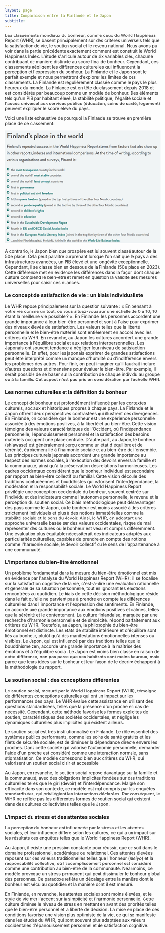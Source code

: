 ```yaml
---
layout: page
title: Comparaison entre la Finlande et le Japon
subtitle:
---
```


Les classements mondiaux du bonheur, comme ceux du World Happiness Report (WHR), se basent principalement sur des critères universels tels que la satisfaction de vie, le soutien social et le revenu national. Nous avons pu voir dans la partie précédente exactement comment est construit le World Happiness Index. L'étude s'articule autour de six variables clés, chacune contribuant de manière distincte au score final de bonheur. Cependant, ces classements négligent les différences culturelles qui influencent la perception et l'expression du bonheur. La Finlande et le Japon sont le parfait exemple et nous permettront d’explorer les limites de ces classements. La Finlande est régulièrement classée comme le pays le plus heureux du monde. La Finlande est en tête du classement depuis 2018 et est considérée par beaucoup comme un modèle de bonheur. Des éléments tels qu'un PIB par habitant élevé, la stabilité politique, l'égalité sociale et l'accès universel aux services publics (éducation, soins de santé, logement) peuvent expliquer le score élevé du pays. 

Voici une liste exhaustive de pourquoi la Finlande se trouve en première place de ce classement: 

![Imagejapon.png](Imagejapon.png)

A contrario, le Japon bien que prospère est lui souvent classé autour de la 50e place. Cela peut paraître surprenant lorsque l’on sait que le pays a des infrastructures avancées, un PIB élevé et une longévité exceptionnelle. Cependant, il se classe bien en dessous de la Finlande (50e place en 2023). Cette différence met en évidence les différences dans la façon dont chaque culture comprend le bien-être et remet en question la validité des mesures universelles pour saisir ces nuances. 

### Le concept de satisfaction de vie : un biais individualiste

Le WHR repose principalement sur la question suivante : « En pensant à votre vie comme un tout, où vous situez-vous sur une échelle de 0 à 10, 10 étant la meilleure vie possible ? ». En Finlande, les personnes accordent une grande importance à leur bien-être personnel et sont à l'aise pour exprimer des niveaux élevés de satisfaction. Les valeurs telles que la liberté personnelle et le bien-être matériel sont entièrement en accord avec les critères du WHR. En revanche, au Japon les cultures accordent une grande importance à l'équilibre social et aux relations interpersonnelles. Les Japonais ont souvent tendance à négliger leur niveau de satisfaction personnelle. En effet, pour les japonais exprimer de grandes satisfactions peut être interprété comme un manque d'humilité ou d'indifférence envers les problèmes des autres. Pour finir, on peut imaginer qu’il faudrait inclure d’autres questions et dimensions pour évaluer le bien-être. Par exemple, il serait possible de se baser sur la contribution de chaque individu au groupe ou à la famille. Cet aspect n'est pas pris en considération par l'échelle WHR.

### Les normes culturelles et la définition du bonheur

Le concept de bonheur est profondément influencé par les contextes culturels, sociaux et historiques propres à chaque pays. La Finlande et le Japon offrent deux perspectives contrastées qui illustrent ces divergences.
En Finlande, on considère que le bonheur est une expérience personnelle associée à des émotions positives, à la liberté et au bien-être. Cette vision témoigne des valeurs caractéristiques de l'Occident, où l'indépendance personnelle, l'épanouissement personnel et la satisfaction des besoins matériels occupent une place centrale. D'autre part, au Japon, le bonheur (shiawase) est généralement perçu comme un état d'équilibre et de sérénité, étroitement lié à l'harmonie sociale et au bien-être de l'ensemble. Les principes culturels japonais accordent une grande importance au respect des normes sociales, à l'exécution des devoirs envers la famille et la communauté, ainsi qu'à la préservation des relations harmonieuses. Les cadres occidentaux considèrent que le bonheur individuel est secondaire par rapport au bien-être collectif ou familial. Cette vision découle des traditions confucéennes et bouddhistes qui valorisent l'interdépendance, la modération et la responsabilité sociale.
Le World Happiness Report privilégie une conception occidentale du bonheur, souvent centrée sur l'individu et des indicateurs comme l'autonomie personnelle, le revenu et la perception du soutien social. Ce biais méthodologique peut désavantager des pays comme le Japon, où le bonheur est moins associé à des critères strictement individuels et plus à des notions immatérielles comme la stabilité sociale et le sens du devoir.  Ainsi, le WHR, en adoptant une approche universelle basée sur des valeurs occidentales, risque de mal représenter des cultures où le bonheur est vécu et compris différemment. Une évaluation plus équitable nécessiterait des indicateurs adaptés aux particularités culturelles, capables de prendre en compte des notions comme l'harmonie sociale, le devoir collectif ou le sens de l'appartenance à une communauté. 

### L'importance du bien-être émotionnel

Un problème fondamental dans la mesure du bien-être émotionnel est mis en évidence par l'analyse du World Happiness Report (WHR) : il se focalise sur la satisfaction cognitive de la vie, c'est-à-dire une évaluation rationnelle et générale de sa situation personnelle, tout en ignorant les émotions rencontrées au quotidien. Le biais de cette décision méthodologique réside dans le fait qu'elle ne parvient pas à prendre en compte les différences culturelles dans l'importance et l'expression des sentiments.
En Finlande, on accorde une grande importance aux émotions positives et calmes, telles que la sérénité et le contentement. La culture finlandaise, marquée par une recherche d'harmonie personnelle et de simplicité, répond parfaitement aux critères du WHR. Toutefois, au Japon, la philosophie du bien-être émotionnel est distincte. Les états de stabilité intérieure et d'équilibre sont liés au bonheur, plutôt qu'à des manifestations émotionnelles intenses ou visibles. Le Japon, qui est influencé par des traditions telles que le bouddhisme zen, accorde une grande importance à la maîtrise des émotions et à l'équilibre social. Le Japon est moins bien classé en raison de cette différence, non pas parce que ses habitants sont moins heureux, mais parce que leurs idées sur le bonheur et leur façon de le décrire échappent à la méthodologie du rapport.


### Le soutien social : des conceptions différentes

Le soutien social, mesuré par le World Happiness Report (WHR), témoigne de différentes conceptions culturelles qui ont un impact sur les performances des pays. Le WHR évalue cette assistance en utilisant des questions standardisées, telles que la présence d'un proche en cas de nécessité. Cependant, cette méthode favorise les formes explicites de soutien, caractéristiques des sociétés occidentales, et néglige les dynamiques culturelles plus implicites qui existent ailleurs.

Le soutien social est très institutionnalisé en Finlande. Le rôle essentiel des systèmes publics performants, comme les soins de santé gratuits et les filets de sécurité sociale, est de diminuer la dépendance directe envers les proches. Dans cette société qui valorise l'autonomie personnelle, demander l'aide d'un proche est considéré comme une interaction normale, sans stigmatisation. Ce modèle correspond bien aux critères du WHR, qui valorisent un soutien social clair et accessible.

Au Japon, en revanche, le soutien social repose davantage sur la famille et la communauté, avec des obligations implicites fondées sur des traditions culturelles telles que le giri (devoir) et l'interdépendance. Malgré son efficacité dans son contexte, ce modèle est mal compris par les enquêtes standardisées, qui privilégient les interactions déclarées. Par conséquent, le WHR ne reflète pas les différentes formes de soutien social qui existent dans des cultures collectivistes telles que le Japon.

### L’impact du stress et des attentes sociales

La perception du bonheur est influencée par le stress et les attentes sociales, et leur influence diffère selon les cultures, ce qui a un impact sur les résultats des enquêtes telles que le World Happiness Report (WHR).

Au Japon, il existe une pression constante pour réussir, que ce soit dans le domaine professionnel, académique ou relationnel. Ces attentes élevées reposent sur des valeurs traditionnelles telles que l'honneur (*meiyo*) et la responsabilité collective, où l'accomplissement personnel est considéré comme une contribution au bien-être de la communauté. Néanmoins, ce modèle provoque un stress permanent qui peut dissimuler le bonheur global des personnes. Ce paradoxe reflète un décalage entre la manière dont le bonheur est vécu au quotidien et la manière dont il est mesuré.

En Finlande, en revanche, les attentes sociales sont moins élevées, et le style de vie met l'accent sur la simplicité et l'harmonie personnelle. Cette culture diminue le niveau de stress en mettant en avant des priorités telles que le bien-être personnel et la liberté de décision. La mise en place de ces conditions favorise une vision plus optimiste de la vie, ce qui se manifeste dans les études du WHR, qui sont souvent plus adaptées aux valeurs occidentales d'épanouissement personnel et de satisfaction cognitive.
